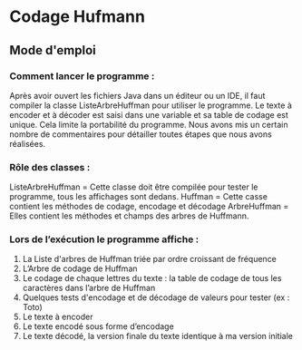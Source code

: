 # Codage Hufmann

## Mode d'emploi

### Comment lancer le programme :
Après avoir ouvert les fichiers Java dans un éditeur ou un IDE, il faut compiler la classe ListeArbreHuffman pour utiliser le programme. Le texte à encoder et à décoder est saisi dans une variable et sa table de codage est unique. Cela limite la portabilité du programme. Nous avons mis un certain nombre de commentaires pour détailler toutes étapes que nous avons réalisées.

### Rôle des classes :
ListeArbreHuffman = Cette classe doit être compilée pour tester le programme, tous les affichages sont dedans.
Huffman = Cette casse contient les méthodes de codage, encodage et décodage
ArbreHuffman = Elles contient les méthodes et champs des arbres de Huffmann.

### Lors de l’exécution le programme affiche :
1) La Liste d'arbres de Huffman triée par ordre croissant de fréquence
2) L’Arbre de codage de Huffman
3) Le codage de chaque lettres du texte : la table de codage de tous les caractères dans l’arbre de Huffman
4) Quelques tests d'encodage et de décodage de valeurs pour tester (ex : Toto)
5) Le texte à encoder
6) Le texte encodé sous forme d’encodage
7) Le texte décodé, la version finale du texte identique à ma version initiale
